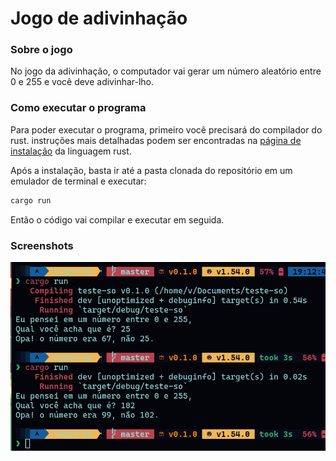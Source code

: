 # Jogo de adivinhação

### Sobre o jogo

No jogo da adivinhação, o computador vai gerar um número aleatório entre 0 e 255 e você deve adivinhar-lho.

### Como executar o programa

Para poder executar o programa, primeiro você precisará do compilador do rust. instruções mais detalhadas podem ser encontradas na [página de instalação](https://www.rust-lang.org/tools/install) da linguagem rust.

Após a instalação, basta ir até a pasta clonada do repositório em um emulador de terminal e executar:

```bash
cargo run
```

Então o código vai compilar e executar em seguida.

### Screenshots

![Imagem do jogo em execução](./images/in-game-image.png)
